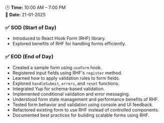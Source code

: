 

🕒 **Time:** 10:00 AM – 7:00 PM  
📆 **Date:** 21-01-2025

### ✅ SOD (Start of Day)

* Introduced to React Hook Form (RHF) library.
* Explored benefits of RHF for handling forms efficiently.

### ✅ EOD (End of Day)

* Created a sample form using `useForm` hook.
* Registered input fields using RHF's `register` method.
* Learned how to apply validation rules to form fields.
* Explored `handleSubmit`, `errors`, and `reset` functions.
* Integrated Yup for schema-based validation.
* Implemented conditional validation and error messaging.
* Understood form state management and performance benefits of RHF.
* Tested form behavior and validation using console and UI feedback.
* Refactored existing form to use RHF instead of controlled components.
* Documented best practices for building scalable forms using RHF.


